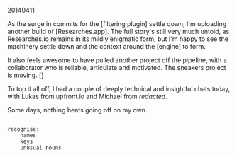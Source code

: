 20140411

As the surge in commits for the [filtering plugin] settle down, I'm uploading another build of [Researches.app]. The full story's still very much untold, as Researches.io remains in its mildly enigmatic form, but I'm happy to see the machinery settle down and the context around the [engine] to form.

It also feels awesome to have pulled another project off the pipeline, with a collaborator who is reliable, articulate and motivated. The sneakers project is moving. []

To top it all off, I had a couple of deeply technical and insightful chats today, with Lukas from upfront.io and Michael from *redacted*. 

Some days, nothing beats going off on my own.


~~~

recognise:
    names
    keys
    unusual nouns
